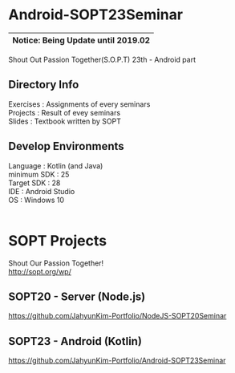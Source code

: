 # Android-SOPT23Seminar
| Notice: Being Update until 2019.02 |
| --- |

Shout Out Passion Together(S.O.P.T) 23th - Android part

## Directory Info
Exercises : Assignments of every seminars<br/>
Projects : Result of evey seminars<br/>
Slides : Textbook written by SOPT<br/>

## Develop Environments
Language : Kotlin (and Java)<br/>
minimum SDK : 25<br/>
Target SDK : 28<br/>
IDE : Android Studio<br/>
OS : Windows 10<br/>
<br/>

# SOPT Projects
Shout Our Passion Together!<br/>
http://sopt.org/wp/<br/>

## SOPT20 - Server (Node.js)
https://github.com/JahyunKim-Portfolio/NodeJS-SOPT20Seminar
<br/>

## SOPT23 - Android (Kotlin)
https://github.com/JahyunKim-Portfolio/Android-SOPT23Seminar
<br/>
